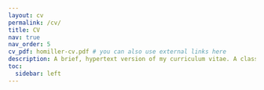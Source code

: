 ```yaml
---
layout: cv
permalink: /cv/
title: CV
nav: true
nav_order: 5
cv_pdf: homiller-cv.pdf # you can also use external links here
description: A brief, hypertext version of my curriculum vitae. A classic PDF version (including a full list of publications and talks given) can be downloaded at the link above.
toc:
  sidebar: left
---
```

